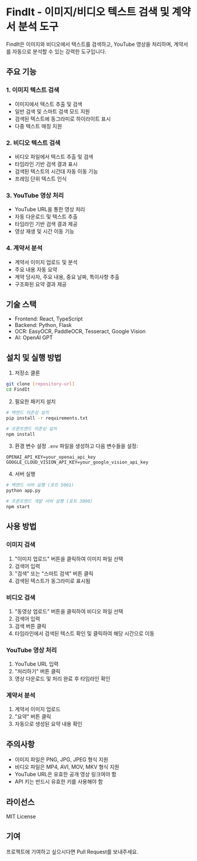 # FindIt - 이미지/비디오 텍스트 검색 및 계약서 분석 도구

FindIt은 이미지와 비디오에서 텍스트를 검색하고, YouTube 영상을 처리하며, 계약서를 자동으로 분석할 수 있는 강력한 도구입니다.

## 주요 기능

### 1. 이미지 텍스트 검색
- 이미지에서 텍스트 추출 및 검색
- 일반 검색 및 스마트 검색 모드 지원
- 검색된 텍스트에 동그라미로 하이라이트 표시
- 다중 텍스트 매칭 지원

### 2. 비디오 텍스트 검색
- 비디오 파일에서 텍스트 추출 및 검색
- 타임라인 기반 검색 결과 표시
- 검색된 텍스트의 시간대 자동 이동 기능
- 프레임 단위 텍스트 인식

### 3. YouTube 영상 처리
- YouTube URL을 통한 영상 처리
- 자동 다운로드 및 텍스트 추출
- 타임라인 기반 검색 결과 제공
- 영상 재생 및 시간 이동 기능

### 4. 계약서 분석
- 계약서 이미지 업로드 및 분석
- 주요 내용 자동 요약
- 계약 당사자, 주요 내용, 중요 날짜, 특이사항 추출
- 구조화된 요약 결과 제공

## 기술 스택

- Frontend: React, TypeScript
- Backend: Python, Flask
- OCR: EasyOCR, PaddleOCR, Tesseract, Google Vision
- AI: OpenAI GPT

## 설치 및 실행 방법

1. 저장소 클론
```bash
git clone [repository-url]
cd FindIt
```

2. 필요한 패키지 설치
```bash
# 백엔드 의존성 설치
pip install -r requirements.txt

# 프론트엔드 의존성 설치
npm install
```

3. 환경 변수 설정
`.env` 파일을 생성하고 다음 변수들을 설정:
```
OPENAI_API_KEY=your_openai_api_key
GOOGLE_CLOUD_VISION_API_KEY=your_google_vision_api_key
```

4. 서버 실행
```bash
# 백엔드 서버 실행 (포트 5001)
python app.py

# 프론트엔드 개발 서버 실행 (포트 3000)
npm start
```

## 사용 방법

### 이미지 검색
1. "이미지 업로드" 버튼을 클릭하여 이미지 파일 선택
2. 검색어 입력
3. "검색" 또는 "스마트 검색" 버튼 클릭
4. 검색된 텍스트가 동그라미로 표시됨

### 비디오 검색
1. "동영상 업로드" 버튼을 클릭하여 비디오 파일 선택
2. 검색어 입력
3. 검색 버튼 클릭
4. 타임라인에서 검색된 텍스트 확인 및 클릭하여 해당 시간으로 이동

### YouTube 영상 처리
1. YouTube URL 입력
2. "처리하기" 버튼 클릭
3. 영상 다운로드 및 처리 완료 후 타임라인 확인

### 계약서 분석
1. 계약서 이미지 업로드
2. "요약" 버튼 클릭
3. 자동으로 생성된 요약 내용 확인

## 주의사항

- 이미지 파일은 PNG, JPG, JPEG 형식 지원
- 비디오 파일은 MP4, AVI, MOV, MKV 형식 지원
- YouTube URL은 유효한 공개 영상 링크여야 함
- API 키는 반드시 유효한 키를 사용해야 함

## 라이선스

MIT License

## 기여

프로젝트에 기여하고 싶으시다면 Pull Request를 보내주세요.
